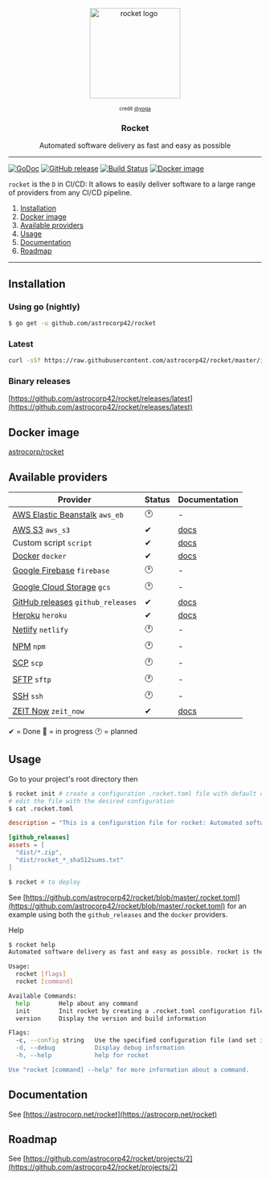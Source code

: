 <p align="center">
  <img alt="rocket logo" src="https://astrocorp.net/imgs/landing/rocket.png" height="180" />

  <p align="center" style="font-size: 10px;">credit <a href="https://dribbble.com/yoga">@yoga</a></p>
  <h3 align="center">Rocket</h3>
  <p align="center">Automated software delivery as fast and easy as possible</p>
</p>

--------

[![GoDoc](https://godoc.org/github.com/astrocorp42/rocket?status.svg)](https://godoc.org/github.com/astrocorp42/rocket)
[![GitHub release](https://img.shields.io/github/release/astrocorp42/rocket.svg)](https://github.com/astrocorp42/rocket/releases/latest)
[![Build Status](https://travis-ci.org/astrocorp42/rocket.svg?branch=master)](https://travis-ci.org/astrocorp42/rocket)
[![Docker image](https://img.shields.io/badge/docker-astrocorp/rocket-blue.svg)](https://hub.docker.com/r/astrocorp/rocket)

`rocket` is the `D` in CI/CD: It allows to easily deliver software to a large range of providers from any CI/CD pipeline.

1. [Installation](#installation)
2. [Docker image](#docker-image)
3. [Available providers](#available-providers)
4. [Usage](#usage)
5. [Documentation](#documentation)
6. [Roadmap](#roadmap)

-------------------


## Installation

### Using go (nightly)
```bash
$ go get -u github.com/astrocorp42/rocket
```

### Latest
```bash
curl -sSf https://raw.githubusercontent.com/astrocorp42/rocket/master/install.sh | sh
```

### Binary releases
[https://github.com/astrocorp42/rocket/releases/latest](https://github.com/astrocorp42/rocket/releases/latest)



## Docker image

[astrocorp/rocket](https://hub.docker.com/r/astrocorp/rocket)




## Available providers

| Provider              | Status | Documentation |
| --------------------- | -------| ------------- |
| [AWS Elastic Beanstalk](https://aws.amazon.com/elasticbeanstalk/) `aws_eb` | 🕐 | - |
| [AWS S3](https://aws.amazon.com/s3) `aws_s3` | ✔ | [docs](https://astrocorp.net/rocket/aws_s3) |
| Custom script `script` | ✔ | [docs](https://astrocorp.net/rocket/custom_script) |
| [Docker](https://www.docker.com) `docker` | ✔ | [docs](https://astrocorp.net/rocket/docker) |
| [Google Firebase](https://firebase.google.com) `firebase` | 🕐 | - |
| [Google Cloud Storage](https://cloud.google.com/storage) `gcs` | 🕐 | - |
| [GitHub releases](https://help.github.com/categories/releases) `github_releases` | ✔ | [docs](https://astrocorp.net/rocket/github_releases) |
| [Heroku](https://www.heroku.com) `heroku` | ✔ | [docs](https://astrocorp.net/rocket/heroku) |
| [Netlify](https://www.netlify.com) `netlify` | 🕐 | - |
| [NPM](https://www.npmjs.com) `npm` | 🕐 | - |
| [SCP](https://en.wikipedia.org/wiki/Secure_copy) `scp` | 🕐 | - |
| [SFTP](https://en.wikipedia.org/wiki/SSH_File_Transfer_Protocol) `sftp` | 🕐 | - |
| [SSH](https://en.wikipedia.org/wiki/Secure_Shell) `ssh` | 🕐 | - |
| [ZEIT Now](https://zeit.co/now) `zeit_now` | ✔ | [docs](https://astrocorp.net/rocket/zeit_now) |

✔ = Done 🚧 = in progress 🕐 = planned





## Usage

Go to your project's root directory then
```bash
$ rocket init # create a configuration .rocket.toml file with default configuration
# edit the file with the desired configuration
$ cat .rocket.toml
```
```toml
description = "This is a configuration file for rocket: Automated software delivery as fast and easy as possible. See https://github.com/astrocorp42/rocket"

[github_releases]
assets = [
  "dist/*.zip",
  "dist/rocket_*_sha512sums.txt"
]
```
```bash
$ rocket # to deploy
```

See [https://github.com/astrocorp42/rocket/blob/master/.rocket.toml](https://github.com/astrocorp42/rocket/blob/master/.rocket.toml) for an example using both the `github_releases` and the `docker` providers.



Help
```bash
$ rocket help
Automated software delivery as fast and easy as possible. rocket is the D in CI/CD. See https://github.com/astrocorp42/rocket

Usage:
  rocket [flags]
  rocket [command]

Available Commands:
  help        Help about any command
  init        Init rocket by creating a .rocket.toml configuration file
  version     Display the version and build information

Flags:
  -c, --config string   Use the specified configuration file (and set it's directory as the working directory
  -d, --debug           Display debug information
  -h, --help            help for rocket

Use "rocket [command] --help" for more information about a command.
```




## Documentation

See [https://astrocorp.net/rocket](https://astrocorp.net/rocket)





## Roadmap

See [https://github.com/astrocorp42/rocket/projects/2](https://github.com/astrocorp42/rocket/projects/2)
